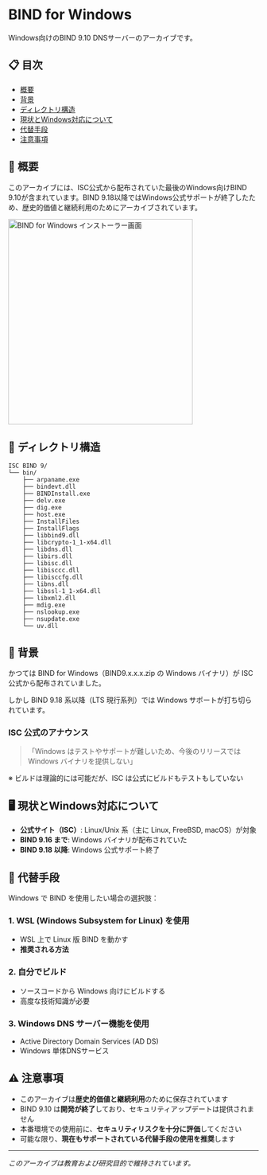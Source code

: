 # BIND for Windows

Windows向けのBIND 9.10 DNSサーバーのアーカイブです。

## 📋 目次

- [概要](#概要)
- [背景](#背景)
- [ディレクトリ構造](#ディレクトリ構造)
- [現状とWindows対応について](#現状とwindows対応について)
- [代替手段](#代替手段)
- [注意事項](#注意事項)

## 🎯 概要

このアーカイブには、ISC公式から配布されていた最後のWindows向けBIND 9.10が含まれています。BIND 9.18以降ではWindows公式サポートが終了したため、歴史的価値と継続利用のためにアーカイブされています。

<img width="371" height="413" alt="BIND for Windows インストーラー画面" src="https://github.com/user-attachments/assets/4000c665-c5ae-44e7-9a63-e3783746be5e" />

## 📂 ディレクトリ構造

```
ISC BIND 9/
└── bin/
    ├── arpaname.exe
    ├── bindevt.dll
    ├── BINDInstall.exe
    ├── delv.exe
    ├── dig.exe
    ├── host.exe
    ├── InstallFiles
    ├── InstallFlags
    ├── libbind9.dll
    ├── libcrypto-1_1-x64.dll
    ├── libdns.dll
    ├── libirs.dll
    ├── libisc.dll
    ├── libisccc.dll
    ├── libisccfg.dll
    ├── libns.dll
    ├── libssl-1_1-x64.dll
    ├── libxml2.dll
    ├── mdig.exe
    ├── nslookup.exe
    ├── nsupdate.exe
    └── uv.dll
```

## 🔎 背景

かつては BIND for Windows（BIND9.x.x.x.zip の Windows バイナリ）が ISC 公式から配布されていました。

しかし BIND 9.18 系以降（LTS 現行系列）では Windows サポートが打ち切られています。

### ISC 公式のアナウンス

> 「Windows はテストやサポートが難しいため、今後のリリースでは Windows バイナリを提供しない」

※ ビルドは理論的には可能だが、ISC は公式にビルドもテストもしていない

## 🖥️ 現状とWindows対応について

- **公式サイト（ISC）**: Linux/Unix 系（主に Linux, FreeBSD, macOS）が対象
- **BIND 9.16 まで**: Windows バイナリが配布されていた
- **BIND 9.18 以降**: Windows 公式サポート終了

## 🔄 代替手段

Windows で BIND を使用したい場合の選択肢：

### 1. WSL (Windows Subsystem for Linux) を使用
- WSL 上で Linux 版 BIND を動かす
- **推奨される方法**

### 2. 自分でビルド
- ソースコードから Windows 向けにビルドする
- 高度な技術知識が必要

### 3. Windows DNS サーバー機能を使用
- Active Directory Domain Services (AD DS)
- Windows 単体DNSサービス

## ⚠️ 注意事項

- このアーカイブは**歴史的価値と継続利用**のために保存されています
- BIND 9.10 は**開発が終了**しており、セキュリティアップデートは提供されません
- 本番環境での使用前に、**セキュリティリスクを十分に評価**してください
- 可能な限り、**現在もサポートされている代替手段の使用を推奨**します

---

*このアーカイブは教育および研究目的で維持されています。*
